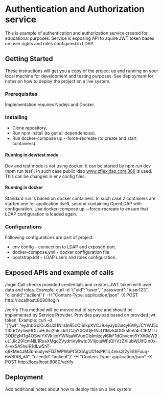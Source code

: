 # Authentication and Authorization service

This is example of authentication and authorization service created for educational purposes. Service is exposing API to aquire JWT token based on user rights and roles configured in LDAP.

## Getting Started

These instructions will get you a copy of the project up and running on your local machine for development and testing purposes. See deployment for notes on how to deploy the project on a live system.

### Prerequisites

Implementation requires Nodejs and Docker.

### Installing

* Clone repository.
* Run npm install (to get all dependencies).
* Run docker-compose up --force-recreate (to create and start containers).

#### Running in dev/test mode

Dev and test mode is not using docker. It can be started by npm run dev (npm run test). In such case public ldap www.zflexldap.com:389 is used. This can be changed in env config files.

#### Running in docker

Standard run is based on docker containers. In such case 2 containers are started one for application itself, second containing OpenLDAP with configuration. Use docker-compose up --force-recreate to ensure that LDAP configuration is loaded again.

### Configurations

Following configurations are part of project:
* env config - connection to LDAP and exposed port.
* docker-compose.yml - docker configuration file.
* bootstrap.ldif - LDAP users and roles configuration.

## Exposed APIs and example of calls

/login
Call checks provided credentials and creates JWT token with user data and roles.
Example: 
curl -d '{"uid":"tuser", "password":"tuser123", "clientId":"aclient"}' -H "Content-Type: application/json" -X POST http://localhost:8080/login 

/verify
This method will be moved out of service and should be implemented by Service Provider. Provides payload based on provided jwt token.
Example:
curl -d '{"jwt":"eyJhbGciOiJSUzI1NiIsInR5cCI6IkpXVCJ9.eyJyb2xlcyI6WyJCYWJ5c2l0dGVyIiwiRGlzaHdhc2hlciJdLCJpYXQiOjE1NzU1Mzk4ODksImV4cCI6MTU3ODEzMTg4OSwiYXVkIjoiYWNsaWVudCIsImlzcyI6IkF1dGhvcml6YXh0aW9uL1Jlc291cmNlL1RoaXMgc2VydmVyIiwic3ViIjoiaWFtQHVzZXIubWUifQ.n0x-4-vk5A5heiR1dLw5hT-q8kMe4JM3bmudywFQZWPWaPf5C6AgUDNsPK1iL4nkszI2yE8hFouq-6wB0t6_dA", "clientId":"aclient"}' -H "Content-Type: application/json" -X POST http://localhost:8080/verify

## Deployment

Add additional notes about how to deploy this on a live system

